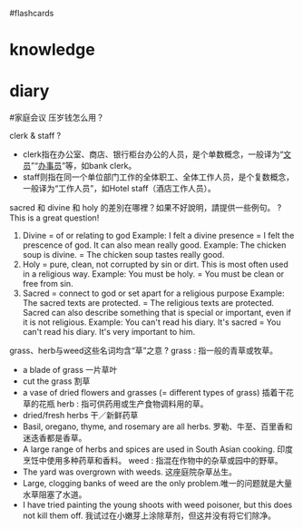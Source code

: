 #flashcards 

# knowledge


# diary

#家庭会议  压岁钱怎么用？


clerk & staff
?
-   clerk指在办公室、商店、银行柜台办公的人员，是个单数概念，一般译为“[文员](https://zhidao.baidu.com/search?word=%CE%C4%D4%B1)”“[办事员](https://zhidao.baidu.com/search?word=%B0%EC%CA%C2%D4%B1)”等，如bank clerk。
-   staff则指在同一个单位部门工作的全体职工、全体工作人员，是个复数概念，一般译为“工作人员”，如Hotel staff（酒店工作人员）。


sacred 和 divine 和 holy 的差別在哪裡？如果不好說明，請提供一些例句。
?
This is a great question! 
1. Divine = of or relating to god Example: I felt a divine presence = I felt the prescence of god. It can also mean really good. Example: The chicken soup is divine. = The chicken soup tastes really good.  
2. Holy = pure, clean, not corrupted by sin or dirt. This is most often used in a religious way. Example: You must be holy. = You must be clean or free from sin. 
3. Sacred = connect to god or set apart for a religious purpose Example: The sacred texts are protected. = The religious texts are protected. Sacred can also describe something that is special or important, even if it is not religious. Example: You can't read his diary. It's sacred = You can't read his diary. It's very important to him.

grass、herb与weed这些名词均含“草”之意
?
grass : 指一般的青草或牧草。
-   a blade of grass  一片草叶
-   cut the grass  割草
-   a vase of dried flowers and grasses (= different types of grass)  插着干花草的花瓶
herb : 指可供药用或生产食物调料用的草。
-   dried/fresh herbs  干／新鲜药草
-   Basil, oregano, thyme, and rosemary are all herbs.  罗勒、牛至、百里香和迷迭香都是香草。
-   A large range of herbs and spices are used in South Asian cooking.  印度烹饪中使用多种药草和香料。
weed : 指混在作物中的杂草或园中的野草。
-   The yard was overgrown with weeds.  这座庭院杂草丛生。
-   Large, clogging banks of weed are the only problem.唯一的问题就是大量水草阻塞了水道。
-   I have tried painting the young shoots with weed poisoner, but this does not kill them off.  我试过在小嫩芽上涂除草剂，但这并没有将它们除净。